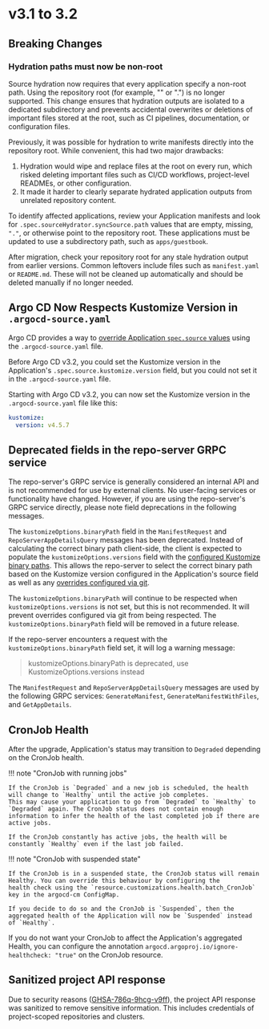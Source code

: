 # v3.1 to 3.2

## Breaking Changes

### Hydration paths must now be non-root

Source hydration now requires that every application specify a non-root path.
Using the repository root (for example, "" or ".") is no longer supported. This change ensures
that hydration outputs are isolated to a dedicated subdirectory and prevents accidental overwrites
or deletions of important files stored at the root, such as CI pipelines, documentation, or configuration files.

Previously, it was possible for hydration to write manifests directly into the repository root. While convenient, this had two major drawbacks:

1. Hydration would wipe and replace files at the root on every run, which risked deleting important files such as CI/CD workflows, project-level READMEs, or other configuration.
2. It made it harder to clearly separate hydrated application outputs from unrelated repository content.

To identify affected applications, review your Application manifests and look for `.spec.sourceHydrator.syncSource.path` values that are empty, missing,
`"."`, or otherwise point to the repository root. These applications must be updated to use a subdirectory path, such as `apps/guestbook`.

After migration, check your repository root for any stale hydration output from earlier versions.
Common leftovers include files such as `manifest.yaml` or `README.md`. These will not be cleaned up
automatically and should be deleted manually if no longer needed.

## Argo CD Now Respects Kustomize Version in `.argocd-source.yaml`

Argo CD provides a way to [override Application `spec.source` values](../../user-guide/parameters.md#store-overrides-in-git)
using the `.argocd-source.yaml` file.

Before Argo CD v3.2, you could set the Kustomize version in the Application's `.spec.source.kustomize.version` field,
but you could not set it in the `.argocd-source.yaml` file.

Starting with Argo CD v3.2, you can now set the Kustomize version in the `.argocd-source.yaml` file like this:

```yaml
kustomize:
  version: v4.5.7
```

## Deprecated fields in the repo-server GRPC service

The repo-server's GRPC service is generally considered an internal API and is not recommended for use by external
clients. No user-facing services or functionality have changed. However, if you are using the repo-server's GRPC service
directly, please note field deprecations in the following messages.

The `kustomizeOptions.binaryPath` field in the `ManifestRequest` and `RepoServerAppDetailsQuery` messages has been
deprecated. Instead of calculating the correct binary path client-side, the client is expected to populate the
`kustomizeOptions.versions` field with the [configured Kustomize binary paths](../../user-guide/kustomize.md#custom-kustomize-versions).
This allows the repo-server to select the correct binary path based on the Kustomize version configured in the
Application's source field as well as any [overrides configured via git](../../user-guide/parameters.md#store-overrides-in-git).

The `kustomizeOptions.binaryPath` will continue to be respected when `kustomizeOptions.versions` is not set, but this is
not recommended. It will prevent overrides configured via git from being respected. The `kustomizeOptions.binaryPath`
field will be removed in a future release.

If the repo-server encounters a request with the `kustomizeOptions.binaryPath` field set, it will log a warning message:

> kustomizeOptions.binaryPath is deprecated, use KustomizeOptions.versions instead

The `ManifestRequest` and `RepoServerAppDetailsQuery` messages are used by the following GRPC services:
`GenerateManifest`, `GenerateManifestWithFiles`, and `GetAppDetails`.

## CronJob Health

After the upgrade, Application's status may transition to `Degraded` depending on the CronJob health.

!!! note "CronJob with running jobs"

    If the CronJob is `Degraded` and a new job is scheduled, the health will change to `Healthy` until the active job completes.
    This may cause your application to go from `Degraded` to `Healthy` to `Degraded` again. The CronJob status does not contain enough
    information to infer the health of the last completed job if there are active jobs.

    If the CronJob constantly has active jobs, the health will be constantly `Healthy` even if the last job failed.

!!! note "CronJob with suspended state"

    If the CronJob is in a suspended state, the CronJob status will remain Healthy. You can override this behaviour by configuring the
    health check using the `resource.customizations.health.batch_CronJob` key in the argocd-cm ConfigMap.

    If you decide to do so and the CronJob is `Suspended`, then the aggregated health of the Application will now be `Suspended` instead of `Healthy`.

If you do not want your CronJob to affect the Application's aggregated Health, you can configure the annotation
`argocd.argoproj.io/ignore-healthcheck: "true"` on the CronJob resource.

## Sanitized project API response

Due to security reasons ([GHSA-786q-9hcg-v9ff](https://github.com/argoproj/argo-cd/security/advisories/GHSA-786q-9hcg-v9ff)),
the project API response was sanitized to remove sensitive information. This includes
credentials of project-scoped repositories and clusters.
